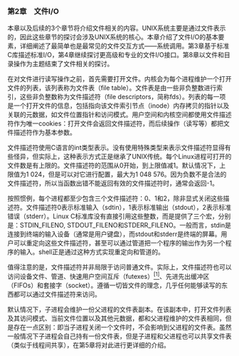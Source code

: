 ### 第2章　文件I/O

本章以及后续的3个章节将介绍文件相关的内容。UNIX系统主要是通过文件表示的，因此这些章节的探讨会涉及UNIX系统的核心。本章介绍了文件I/O的基本要素，详细阐述了最简单也是最常见的文件交互方式——系统调用。第3章基于标准C库描述标准I/O，第4章继续探讨更高级和专业的文件I/O接口。第8章以文件和目录操作为主题结束了文件相关的探讨。

在对文件进行读写操作之前，首先需要打开文件。内核会为每个进程维护一个打开文件的列表，该列表称为文件表（file table）。文件表是由一些非负整数进行索引，这些非负整数称为文件描述符（file descriptors，简称fds）。列表的每一项是一个打开文件的信息，包括指向该文件索引节点（inode）内存拷贝的指针以及关联的元数据，如文件位置指针和访问模式。用户空间和内核空间都使用文件描述符作为唯一cookies：打开文件会返回文件描述符，而后续操作（读写等）都把文件描述符作为基本参数。

文件描述符使用C语言的int类型表示。没有使用特殊类型来表示文件描述符显得有些怪异，但实际上，这种表示方式正是继承了UNIX传统。每个Linux进程可打开的文件数是有上限的。文件描述符的范围从0开始，到上限值减1。默认情况下，上限值为1 024，但是可以对它进行配置，最大为1 048 576。因为负数不是合法的文件描述符，所以当函数出错不能返回有效的文件描述符时，通常会返回-1。

按照惯例，每个进程都至少包含三个文件描述符：0、1和2，除非显式关闭这些描述符。文件描述符0表示标准输入（sdtin），1表示标准输出（stdout），2表示标准错误（stderr）。Linux C标准库没有直接引用这些整数，而是提供了三个宏，分别是：STDIN_FILENO, STDOUT_FILENO和STDERR_FILENO。一般而言，stdin是连接到终端的输入设备（通常是用户键盘），而stdout和stderr是终端的屏幕。用户可以重定向这些文件描述符，甚至可以通过管道把一个程序的输出作为另一个程序的输入。shell正是通过这种方式实现重定向和管道的。

值得注意的是，文件描述符并非局限于访问普通文件。实际上，文件描述符也可以访问设备文件、管道、快速用户空间互斥（futexes）<a class="my_markdown" href="['#anchor21']"><sup class="my_markdown">[1]</sup></a>、先进先出缓冲区（FIFOs）和套接字（socket）。遵循一切皆文件的理念，几乎任何能够读写的东西都可以通过文件描述符来访问。

默认情况下，子进程会维护一份父进程的文件表副本。在该副本中，打开文件列表及其访问模式、当前文件位置以及其他元数据，都和父进程维护的文件表相同，但是存在一点区别：即当子进程关闭一个文件时，不会影响到父进程的文件表。虽然一般情况下子进程会自己持有一份文件表，但是子进程和父进程也可以共享文件表（类似于线程间共享），在第5章将对此进行更详细的介绍。

